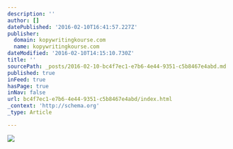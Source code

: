 ```yaml
---
description: ''
author: []
datePublished: '2016-02-10T16:41:57.227Z'
publisher:
  domain: kopywritingkourse.com
  name: kopywritingkourse.com
dateModified: '2016-02-10T14:15:10.730Z'
title: ''
sourcePath: _posts/2016-02-10-bc4f7ec1-e7b6-4e44-9351-c5b8467e4abd.md
published: true
inFeed: true
hasPage: true
inNav: false
url: bc4f7ec1-e7b6-4e44-9351-c5b8467e4abd/index.html
_context: 'http://schema.org'
_type: Article

---
```

![](http://kopywritingkourse.com/wp-content/uploads/kopykourse-logov41.png)